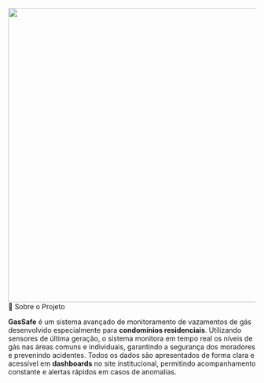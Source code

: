 <img width="600" align="right" src="https://github.com/Jv-Torelli/safe_Gas/blob/main/Documenta%C3%A7%C3%A3o/TI/Safe%20Gas%20Company%20(1).png"/>
🌟 Sobre o Projeto

**GasSafe** é um sistema avançado de monitoramento de vazamentos de gás desenvolvido especialmente para **condomínios residenciais**. Utilizando sensores de última geração, o sistema monitora em tempo real os níveis de gás nas áreas comuns e individuais, garantindo a segurança dos moradores e prevenindo acidentes. Todos os dados são apresentados de forma clara e acessível em **dashboards** no site institucional, permitindo acompanhamento constante e alertas rápidos em casos de anomalias.

